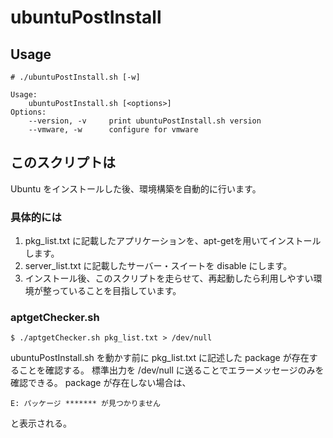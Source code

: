 # ubuntuPostInstall

## Usage

    # ./ubuntuPostInstall.sh [-w]

    Usage:
        ubuntuPostInstall.sh [<options>]
    Options:
        --version, -v     print ubuntuPostInstall.sh version
        --vmware, -w      configure for vmware

## このスクリプトは

Ubuntu をインストールした後、環境構築を自動的に行います。

### 具体的には

1. pkg_list.txt に記載したアプリケーションを、apt-getを用いてインストールします。
1. server_list.txt に記載したサーバー・スイートを disable にします。
1. インストール後、このスクリプトを走らせて、再起動したら利用しやすい環境が整っていることを目指しています。

### aptgetChecker.sh

    $ ./aptgetChecker.sh pkg_list.txt > /dev/null

ubuntuPostInstall.sh を動かす前に pkg_list.txt に記述した package が存在することを確認する。
標準出力を /dev/null に送ることでエラーメッセージのみを確認できる。
package が存在しない場合は、

    E: パッケージ ******* が見つかりません

と表示される。
